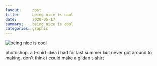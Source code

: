 ```yaml
---
layout:     post
title:      being nice is cool
date:       2020-05-17
summary:    being nice is cool
categories: graphic
---
```


![being nice is cool](https://i.imgur.com/4j2dKzC.jpg)

photoshop. a t-shirt idea i had for last summer but never got around to making. don't think i could make a gildan t-shirt

